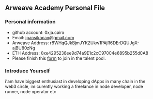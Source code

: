 ## Arweave Academy Personal File

### Personal information

- github account: 0xja.cairo
- Email: ipansikanan@gmail.com
- Arweave Address: r8WHqQJkBjmJYKZUkw1PAjR6DErDQUJgX-ajBU80zNg
- ETH Address: 0xe4295238ee9d74a9E1c2cC97004e6895b255d0A8
- Please finish this [form](https://docs.google.com/forms/d/e/1FAIpQLSfWA5fIIcBgmRppm3jNz5vmf9Mai_QMVil-2pO4r7YKn_Zhtw/viewform?usp=sf_link) to join in the talent pool.

### Introduce Yourself
 i'am have biggest enthusiast in developing dApps in many chain in the web3 circle, im curently working a freelance in node developer, node runner, node operator etc

